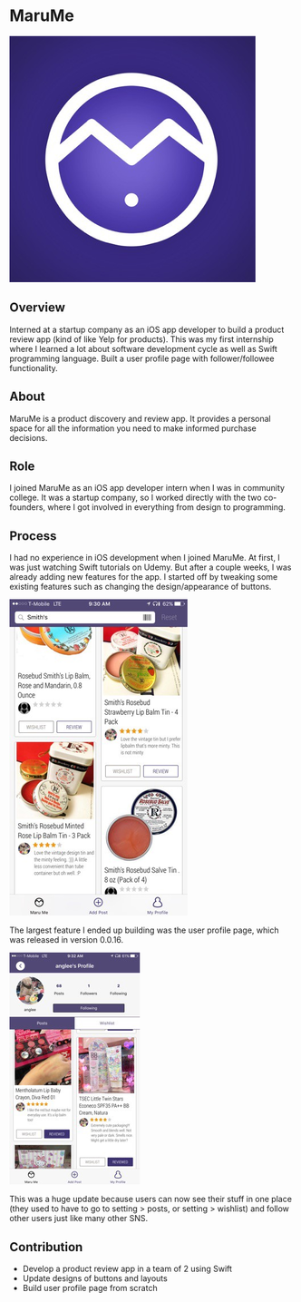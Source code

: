 # MaruMe

![marume](https://github.com/ioneone/ioneone.github.io/blob/develop/src/markdowns/marume/marume.jpeg?raw=true)

## Overview
Interned at a startup company as an iOS app 
developer to build a product review app
(kind of like Yelp for products). This 
was my first internship where I learned 
a lot about software development cycle 
as well as Swift programming language. 
Built a user profile page with 
follower/followee functionality.

## About

MaruMe is a product discovery and review app. 
It provides a personal space for all the 
information you need to make informed 
purchase decisions.

## Role

I joined MaruMe as an iOS app developer 
intern when I was in community college. 
It was a startup company, so I worked 
directly with the two co-founders, where 
I got involved in everything from design 
to programming.

## Process

I had no experience in iOS development 
when I joined MaruMe. At first, I was 
just watching Swift tutorials on Udemy.
But after a couple weeks, I was already 
adding new features for the app. I started 
off by tweaking some existing features such 
as changing the design/appearance of buttons.

![feed](https://github.com/ioneone/ioneone.github.io/blob/develop/src/markdowns/marume/feed.jpeg?raw=true)

The largest feature I ended up building was 
the user profile page, which was released in 
version 0.0.16.

![profile](https://github.com/ioneone/ioneone.github.io/blob/develop/src/markdowns/marume/profile.jpeg?raw=true)

This was a huge update because users can now 
see their stuff in one place (they used to 
have to go to setting > posts, or 
setting > wishlist) and follow other users 
just like many other SNS.

## Contribution

<ul>
<li>Develop a product review app in a team of 2 using Swift</li>
<li>Update designs of buttons and layouts</li>
<li>Build user profile page from scratch</li>
</ul>
